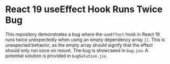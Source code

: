 # React 19 useEffect Hook Runs Twice Bug

This repository demonstrates a bug where the `useEffect` hook in React 19 runs twice unexpectedly when using an empty dependency array `[]`. This is unexpected behavior, as the empty array should signify that the effect should only run once on mount. The bug is showcased in `bug.jsx`. A potential solution is provided in `bugSolution.jsx`.